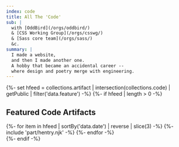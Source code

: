```yaml
---
index: code
title: All The 'Code'
sub: |
  with [OddBird](/orgs/oddbird/)
  & [CSS Working Group](/orgs/csswg/)
  & [Sass core team](/orgs/sass/)
  &c.
summary: |
  I made a website,
  and then I made another one.
  A hobby that became an accidental career --
  where design and poetry merge with engineering.
---
```


{%- set hfeed = collections.artifact | intersection(collections.code) | getPublic | filter('data.feature') -%}
{%- if hfeed | length > 0 -%}
<section class="h-feed">
  <h2 class="p-name">Featured Code Artifacts</h2>
  {%- for item in hfeed | sortBy('data.date') | reverse | slice(3) -%}
    {%- include 'part/hentry.njk' -%}
  {%- endfor -%}
</section>
{%- endif -%}
